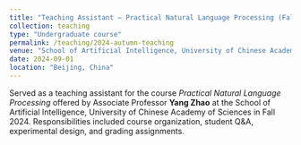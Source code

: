 ```yaml
---
title: "Teaching Assistant – Practical Natural Language Processing (Fall 2024)"
collection: teaching
type: "Undergraduate course"
permalink: /teaching/2024-autumn-teaching
venue: "School of Artificial Intelligence, University of Chinese Academy of Sciences"
date: 2024-09-01
location: "Beijing, China"
---
```


Served as a teaching assistant for the course *Practical Natural Language Processing* offered by Associate Professor **Yang Zhao** at the School of Artificial Intelligence, University of Chinese Academy of Sciences in Fall 2024. Responsibilities included course organization, student Q\&A, experimental design, and grading assignments.